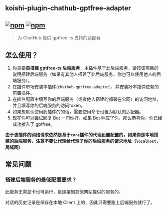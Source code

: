 ## koishi-plugin-chathub-gptfree-adapter

## [![npm](https://img.shields.io/npm/v/koishi-plugin-chatluna-gptfree-adapter)](https://www.npmjs.com/package/koishi-plugin-chatluna-gptfree-adapter) [![npm](https://img.shields.io/npm/dm/koishi-plugin-chatluna-gptfree-adapter)](https://www.npmjs.com/package//koishi-plugin-chatluna-gptfree-adapter)

> 为 ChatHub 提供 gptfree-ts 支持的适配器

## 怎么使用？

1. 你需要**自搭建 gptfree-ts 后端服务**，本插件基于[此](https://github.com/xiangsx/gpt4free-ts)后端服务，请按该项目的说明搭建后端服务（如果有其他人搭建了此后端服务，你也可以使用他人的后端服务）。
2. 在插件市场安装本插件(`chathub-gptfree-adapter`)，并安装好本插件依赖的前置插件。
3. 在插件配置中填写你的后端服务（或者他人搭建的部署在公网）的访问地址，并且填写你的后端服务的访问token。
4. 如果想默认使用此插件的的话，需要使用命令设置为默认的适配器。
5. 现在你可以尝试回复 Bot 一句你好，如果 Bot 响应了你，那么恭喜你，你已经成功接入了 gptfree。

**由于该插件的网络请求依然是基于`core`插件的代理设置配置的，如果你是本地搭建的后端服务，注意不要让代理给代理了你的后端服务的请求地址（`localhost`，局域网）**

## 常见问题

### 搭建后端服务的最低配置要求？

此服务无需显卡也可运行，是连接到其他网站提供的服务的。

对话的历史记录是保存在本地 Client 上的，因此只需要跑上后端服务就行了。
